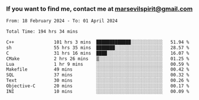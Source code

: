 ### If you want to find me, contact me at marsevilspirit@gmail.com

<!--
**marsevilspirit/marsevilspirit** is a ✨ _special_ ✨ repository because its `README.md` (this file) appears on your GitHub profile.

Here are some ideas to get you started:

- 🔭 I’m currently working on ...
- 🌱 I’m currently learning ...
- 👯 I’m looking to collaborate on ...
- 🤔 I’m looking for help with ...
- 💬 Ask me about ...
- 📫 How to reach me: ...
- 😄 Pronouns: ...
- ⚡ Fun fact: ...
-->
<!--START_SECTION:waka-->

```txt
From: 18 February 2024 - To: 01 April 2024

Total Time: 194 hrs 34 mins

C++               101 hrs 3 mins  █████████████░░░░░░░░░░░░   51.94 %
sh                55 hrs 35 mins  ███████░░░░░░░░░░░░░░░░░░   28.57 %
C                 31 hrs 16 mins  ████░░░░░░░░░░░░░░░░░░░░░   16.07 %
CMake             2 hrs 26 mins   ▒░░░░░░░░░░░░░░░░░░░░░░░░   01.25 %
Lua               1 hr 9 mins     ░░░░░░░░░░░░░░░░░░░░░░░░░   00.59 %
Makefile          49 mins         ░░░░░░░░░░░░░░░░░░░░░░░░░   00.42 %
SQL               37 mins         ░░░░░░░░░░░░░░░░░░░░░░░░░   00.32 %
Text              30 mins         ░░░░░░░░░░░░░░░░░░░░░░░░░   00.26 %
Objective-C       20 mins         ░░░░░░░░░░░░░░░░░░░░░░░░░   00.17 %
INI               10 mins         ░░░░░░░░░░░░░░░░░░░░░░░░░   00.09 %
```

<!--END_SECTION:waka-->
